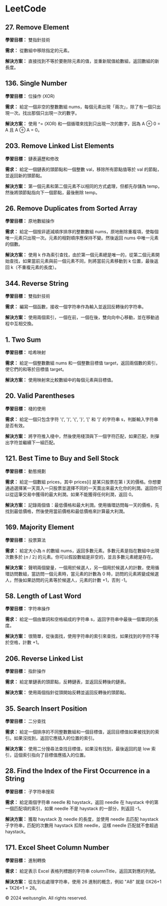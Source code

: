 # LeetCode

## 27. Remove Element

**學習目標：** 雙指針技術

**需求：** 從數組中移除指定的元素。

**解決方案：** 直接找到不等於要刪除元素的值，並重新賦值給數組，返回數組的新長度。

## 136. Single Number

**學習目標：** 位操作 (XOR)

**需求：** 給定一個非空的整數數組 nums，每個元素出現「兩次」，除了有一個只出現一次。找出那個只出現一次的數字。

**解決方案：** 使用 ^= (XOR) 和一個循環來找到只出現一次的數字，因為 A ⊕ 0 = A 且 A ⊕ A = 0。

## 203. Remove Linked List Elements

**學習目標：** 鏈表遍歷和修改

**需求：** 給定一個鏈表的頭節點和一個整數 val，移除所有節點值等於 val 的節點，並返回新的頭節點。

**解決方案：** 第一個元素和第二個元素不以相同的方式處理，但都先存儲為 temp，然後將頭節點指向下一個節點，最後刪除 temp。

## 26. Remove Duplicates from Sorted Array

**學習目標：** 原地數組操作

**需求：** 給定一個按非遞減順序排序的整數數組 nums，原地刪除重複項，使每個唯一元素只出現一次。元素的相對順序應保持不變。然後返回 nums 中唯一元素的個數。

**解決方案：** 使用 k 作為索引查找，由於第一個元素總是唯一的，從第二個元素開始查找，如果當前元素與前一個元素不同，則將當前元素移動到 k 位置，最後返回 k（不重複元素的長度）。

## 344. Reverse String

**學習目標：** 雙指針技術

**需求：** 編寫一個函數，接收一個字符串作為輸入並返回反轉後的字符串。

**解決方案：** 使用兩個索引，一個在前，一個在後，雙向向中心移動，並在移動過程中互相交換。

## 1. Two Sum

**學習目標：** 哈希映射

**需求：** 給定一個整數數組 nums 和一個整數目標值 target，返回兩個數的索引，使它們的和等於目標值 target。

**解決方案：** 使用映射來比較數組中的每個元素與目標值。

## 20. Valid Parentheses

**學習目標：** 棧的使用

**需求：** 給定一個只包含字符 '(', ')', '{', '}', '[' 和 ']' 的字符串 s，判斷輸入字符串是否有效。

**解決方案：** 將字符推入棧中，然後使用棧頂與下一個字符匹配，如果匹配，則彈出字符並繼續下一組匹配。

## 121. Best Time to Buy and Sell Stock

**學習目標：** 動態規劃

**需求：** 給定一個數組 prices，其中 prices[i] 是某只股票在第 i 天的價格。你想要通過選擇某一天買入一只股票並選擇不同的一天賣出來最大化你的利潤。返回你可以從這筆交易中獲得的最大利潤。如果不能獲得任何利潤，返回 0。

**解決方案：** 記錄兩個值：最低價格和最大利潤。使用循環訪問每一天的價格，先找到最低價格，然後使用當前價格和最低價格來計算最大利潤。

## 169. Majority Element

**學習目標：** 投票算法

**需求：** 給定大小為 n 的數組 nums，返回多數元素。多數元素是指在數組中出現次數多於 ⌊n / 2⌋ 的元素。你可以假設數組是非空的，並且多數元素總是存在。

**解決方案：** 聲明兩個變量，一個用於候選人，另一個用於候選人的計數，使用循環訪問數組，當訪問一個元素時，當元素的計數為 0 時，訪問的元素將變成候選人，然後如果訪問的元素等於候選人，元素的計數 +1，否則 -1。

## 58. Length of Last Word

**學習目標：** 字符串操作

**需求：** 給定一個由單詞和空格組成的字符串 s，返回字符串中最後一個單詞的長度。

**解決方案：** 很簡單，從後面找，使用字符串的索引來查找，如果找到的字符不等於空格，計數 +1。

## 206. Reverse Linked List

**學習目標：** 指針操作

**需求：** 給定單鏈表的頭節點，反轉鏈表，並返回反轉後的鏈表。

**解決方案：** 使用兩個指針從頭開始反轉並返回反轉後的頭節點。

## 35. Search Insert Position

**學習目標：** 二分查找

**需求：** 給定一個排序的不同整數數組和一個目標值，返回目標值如果被找到的索引。如果沒找到，返回它應插入的位置的索引。

**解決方案：** 使用二分搜尋法查找目標值，如果沒有找到，最後返回的是 low 索引，這個索引指向了目標值應插入的位置。

## 28. Find the Index of the First Occurrence in a String

**學習目標：** 子字符串搜索

**需求：** 給定兩個字符串 needle 和 haystack，返回 needle 在 haystack 中的第一個匹配項的索引，如果 needle 不是 haystack 的一部分，則返回 -1。

**解決方案：** 獲取 haystack 及 needle 的長度，並使用 needle 去匹配 haystack 子字符串，匹配的次數用 haystack 扣除 needle，這樣 needle 匹配就不會超過 haystack。

## 171. Excel Sheet Column Number

**學習目標：** 進制轉換

**需求：** 給定表示 Excel 表格列標題的字符串 columnTitle，返回其對應的列號。

**解決方案：** 從左到右處理字符串，使用 26 進制的概念，例如 "AB" 就是 0X26+1 + 1X26+1 = 28。

© 2024 weitusnglin. All rights reserved.
